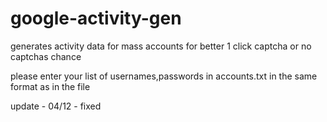 # google-activity-gen
generates activity data for mass accounts for better 1 click captcha or no captchas chance

please enter your list of usernames,passwords in accounts.txt in the same format as in the file

update - 04/12 - fixed
